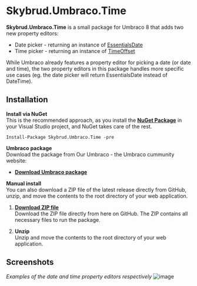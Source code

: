 # Skybrud.Umbraco.Time

**Skybrud.Umbraco.Time** is a small package for Umbraco 8 that adds two new property editors:

- Date picker - returning an instance of [EssentialsDate](https://packages.skybrud.dk/skybrud.essentials/reference/time/essentialsdate/)
- Time picker - returning an instance of [TimeOffset](https://github.com/abjerner/Skybrud.Umbraco.Time/blob/master/src/Skybrud.Umbraco.Time/Models/TimeOffset.cs)

While Umbraco already features a property editor for picking a date (or date and time), the two property editors in this package handles more specific use cases (eg. the date picker will return EssentialsDate instead of DateTime).

## Installation

**Install via NuGet**  
This is the recommended approach, as you install the [**NuGet Package**][NuGetPackage] in your Visual Studio project, and NuGet takes care of the rest.

```
Install-Package Skybrud.Umbraco.Time -pre
```
**Umbraco package**  
Download the package from Our Umbraco - the Umbraco cummunity website:

- <a href="https://our.umbraco.com/packages/backoffice-extensions/skybrud-time/" target="_blank"><strong>Download Umbraco package</strong></a>

**Manual install**  
You can also download a ZIP file of the latest release directly from GitHub, unzip, and move the contents to the root directory of your web application.

1. [**Download ZIP file**][GitHubRelease]  
  Download the ZIP file directly from here on GitHub. The ZIP contains all necessary files to run the package.

2. **Unzip**  
  Unzip and move the contents to the root directory of your web application.
  

[NuGetPackage]: https://www.nuget.org/packages/Skybrud.Umbraco.Time
[GitHubRelease]: https://github.com/abjerner/Skybrud.Umbraco.Time/releases

## Screenshots

*Examples of the date and time property editors respectively*
![image](https://user-images.githubusercontent.com/3634580/89598990-8d74f800-d85e-11ea-8272-317dcfd3ce37.png)


